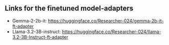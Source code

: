 ## Links for the finetuned model-adapters

- Gemma-2-2b-it: https://huggingface.co/Researcher-024/gemma-2b-it-ft-adapter
- Llama-3.2-3B-instruct: https://huggingface.co/Researcher-024/llama-3.2-3B-Instruct-ft-adapter
